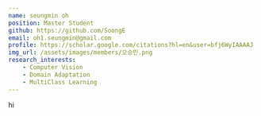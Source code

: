```yaml
---
name: seungmin oh
position: Master Student
github: https://github.com/SoongE
email: oh1.seungmin@gmail.com
profile: https://scholar.google.com/citations?hl=en&user=bfj6WyIAAAAJ
img_url: /assets/images/members/오승민.png
research_interests:
    - Computer Vision
    - Domain Adaptation
    - MultiClass Learning
---
```

hi